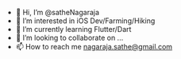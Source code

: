 - 👋 Hi, I’m @satheNagaraja
- 👀 I’m interested in iOS Dev/Farming/Hiking
- 🌱 I’m currently learning Flutter/Dart
- 💞️ I’m looking to collaborate on ...
- 📫 How to reach me nagaraja.sathe@gmail.com

<!---
satheNagaraja/satheNagaraja is a ✨ special ✨ repository because its `README.md` (this file) appears on your GitHub profile.
You can click the Preview link to take a look at your changes.
--->
